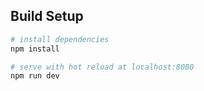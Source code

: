 ## Build Setup

``` bash
# install dependencies
npm install

# serve with hot reload at localhost:8080
npm run dev


```

